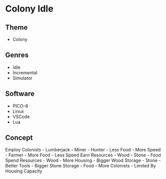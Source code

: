 # Colony Idle
## Theme
- Colony
## Genres
- Idle
- Incremental
- Simulator
## Software
- PICO-8
- Linux
- VSCode
- Lua
## Concept
Employ Colonists
	- Lumberjack
	- Miner
	- Hunter
		- Less Food
		- More Speed
	- Farmer
		- More Food
		- Less Speed
Earn Resources
	- Wood
	- Stone
	- Food
Spend Resources
	- Wood
		- More Housing
		- Bigger Wood Storage
	- Stone
		- Better Tools
		- Bigger Stone Storage
	- Food
		- More Colonists
			- Limited By Housing Capacity